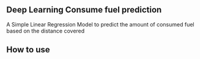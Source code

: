 ## Deep Learning Consume fuel prediction

A Simple Linear Regression Model to predict the amount of consumed fuel based on the distance covered

## How to use
